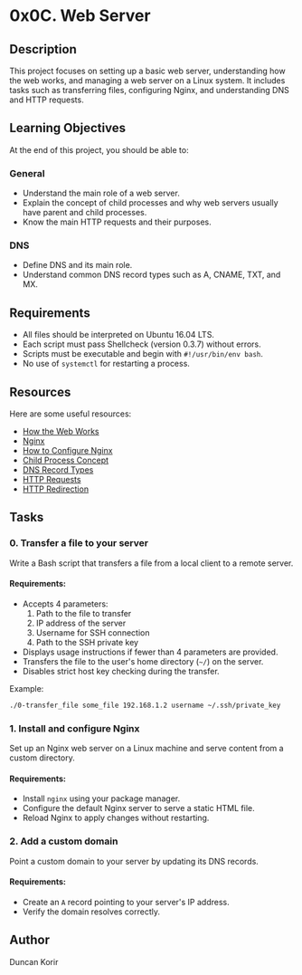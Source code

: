 # 0x0C. Web Server

## Description
This project focuses on setting up a basic web server, understanding how the web works, and managing a web server on a Linux system. It includes tasks such as transferring files, configuring Nginx, and understanding DNS and HTTP requests.

## Learning Objectives
At the end of this project, you should be able to:

### General
- Understand the main role of a web server.
- Explain the concept of child processes and why web servers usually have parent and child processes.
- Know the main HTTP requests and their purposes.

### DNS
- Define DNS and its main role.
- Understand common DNS record types such as A, CNAME, TXT, and MX.

## Requirements
- All files should be interpreted on Ubuntu 16.04 LTS.
- Each script must pass Shellcheck (version 0.3.7) without errors.
- Scripts must be executable and begin with `#!/usr/bin/env bash`.
- No use of `systemctl` for restarting a process.

## Resources
Here are some useful resources:

- [How the Web Works](https://developer.mozilla.org/en-US/docs/Learn/Getting_started_with_the_web/How_the_Web_works)
- [Nginx](https://www.nginx.com/resources/wiki/)
- [How to Configure Nginx](https://docs.nginx.com/nginx/admin-guide/web-server/)
- [Child Process Concept](https://en.wikipedia.org/wiki/Child_process)
- [DNS Record Types](https://en.wikipedia.org/wiki/List_of_DNS_record_types)
- [HTTP Requests](https://developer.mozilla.org/en-US/docs/Web/HTTP/Methods)
- [HTTP Redirection](https://developer.mozilla.org/en-US/docs/Web/HTTP/Redirections)

## Tasks

### 0. Transfer a file to your server
Write a Bash script that transfers a file from a local client to a remote server.

#### Requirements:
- Accepts 4 parameters:
  1. Path to the file to transfer
  2. IP address of the server
  3. Username for SSH connection
  4. Path to the SSH private key
- Displays usage instructions if fewer than 4 parameters are provided.
- Transfers the file to the user's home directory (`~/`) on the server.
- Disables strict host key checking during the transfer.

Example:
```bash
./0-transfer_file some_file 192.168.1.2 username ~/.ssh/private_key
```

### 1. Install and configure Nginx
Set up an Nginx web server on a Linux machine and serve content from a custom directory.

#### Requirements:
- Install `nginx` using your package manager.
- Configure the default Nginx server to serve a static HTML file.
- Reload Nginx to apply changes without restarting.

### 2. Add a custom domain
Point a custom domain to your server by updating its DNS records.

#### Requirements:
- Create an `A` record pointing to your server's IP address.
- Verify the domain resolves correctly.

## Author
Duncan Korir